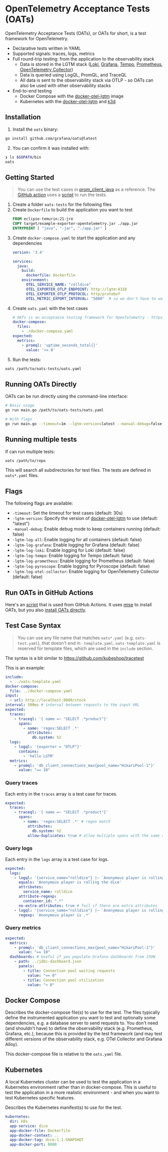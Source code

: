 # OpenTelemetry Acceptance Tests (OATs)

OpenTelemetry Acceptance Tests (OATs), or OATs for short, is a test framework for OpenTelemetry.

- Declarative tests written in YAML
- Supported signals: traces, logs, metrics
- Full round-trip testing: from the application to the observability stack
  - Data is stored in the LGTM stack ([Loki], [Grafana], [Tempo], [Prometheus], [OpenTelemetry Collector])
  - Data is queried using LogQL, PromQL, and TraceQL
  - All data is sent to the observability stack via OTLP - so OATs can also be used with other observability stacks
- End-to-end testing
  - Docker Compose with the [docker-otel-lgtm] image
  - Kubernetes with the [docker-otel-lgtm] and [k3d]

## Installation

1. Install the `oats` binary:

```sh
go install github.com/grafana/oats@latest
```

2. You can confirm it was installed with:

```sh
❯ ls $GOPATH/bin
oats
```

## Getting Started

> You can use the test cases in [prom_client_java](https://github.com/prometheus/client_java/tree/main/examples/example-exporter-opentelemetry/oats-tests) as a reference.
> The [GitHub action](https://github.com/prometheus/client_java/blob/main/.github/workflows/acceptance-tests.yml)
> uses a [script](https://github.com/prometheus/client_java/blob/main/scripts/run-acceptance-tests.sh) to run the tests.

1. Create a folder `oats-tests` for the following files
2. Create `Dockerfile` to build the application you want to test
    ```Dockerfile         
    FROM eclipse-temurin:21-jre
    COPY target/example-exporter-opentelemetry.jar ./app.jar
    ENTRYPOINT [ "java", "-jar", "./app.jar" ]
    ```
3. Create `docker-compose.yaml` to start the application and any dependencies
    ```yaml         
    version: '3.4'
    
    services:
      java:
        build:
          dockerfile: Dockerfile
        environment:
          OTEL_SERVICE_NAME: "rolldice"
          OTEL_EXPORTER_OTLP_ENDPOINT: http://lgtm:4318
          OTEL_EXPORTER_OTLP_PROTOCOL: http/protobuf
          OTEL_METRIC_EXPORT_INTERVAL: "5000"  # so we don't have to wait 60s for metrics
    ```
4. Create `oats.yaml` with the test cases
    ```yaml         
    # OATs is an acceptance testing framework for OpenTelemetry - https://github.com/grafana/oats
    docker-compose:
      files:
        - ./docker-compose.yaml
    expected:
      metrics:
        - promql: 'uptime_seconds_total{}'
          value: '>= 0'
    ```
5. Run the tests:
```sh
oats /path/to/oats-tests/oats.yaml
```

## Running OATs Directly

OATs can be run directly using the command-line interface:

```sh
# Basic usage
go run main.go /path/to/oats-tests/oats.yaml

# With flags
go run main.go --timeout=1m --lgtm-version=latest --manual-debug=false /path/to/oats-tests/oats.yaml
```

## Running multiple tests

If can run multiple tests:

```sh
oats /path/to/repo
```

This will search all subdirectories for test files. The tests are defined in `oats*.yaml` files.

## Flags 

The following flags are available:

- `-timeout`: Set the timeout for test cases (default: 30s)
- `-lgtm-version`: Specify the version of [docker-otel-lgtm] to use (default: "latest")
- `-manual-debug`: Enable debug mode to keep containers running (default: false)
- `-lgtm-log-all`: Enable logging for all containers (default: false)
- `-lgtm-log-grafana`: Enable logging for Grafana (default: false)
- `-lgtm-log-loki`: Enable logging for Loki (default: false)
- `-lgtm-log-tempo`: Enable logging for Tempo (default: false)
- `-lgtm-log-prometheus`: Enable logging for Prometheus (default: false)
- `-lgtm-log-pyroscope`: Enable logging for Pyroscope (default: false)
- `-lgtm-log-otel-collector`: Enable logging for OpenTelemetry Collector (default: false)

## Run OATs in GitHub Actions

Here's an [script](https://github.com/grafana/docker-otel-lgtm/blob/main/scripts/run-acceptance-tests.sh) that is used 
from GitHub Actions. It uses [mise](https://mise.jdx.dev/) to install OATs, but you also 
[install OATs directly](#installation).

## Test Case Syntax

> You can use any file name that matches `oats*.yaml` (e.g. `oats-test.yaml`), that doesn't end in `-template.yaml`.
> `oats-template.yaml` is reserved for template files, which are used in the `include` section.

The syntax is a bit similar to https://github.com/kubeshop/tracetest

This is an example:

```yaml
include:
  - ../oats-template.yaml
docker-compose:
  file: ../docker-compose.yaml
input:
  - url: http://localhost:8080/stock
interval: 500ms # interval between requests to the input URL
expected:
  traces:
    - traceql: '{ name =~ "SELECT .*product"}'
      spans:
        - name: 'regex:SELECT .*'
          attributes:
            db.system: h2
  logs:
    - logql: '{exporter = "OTLP"}'
      contains: 
        - 'hello LGTM'
  metrics:
    - promql: 'db_client_connections_max{pool_name="HikariPool-1"}'
      value: "== 10"
```

### Query traces

Each entry in the `traces` array is a test case for traces.

```yaml
expected:
  traces:
    - traceql: '{ name =~ "SELECT .*product"}'
      spans:
        - name: 'regex:SELECT .*' # regex match
          attributes:
            db.system: h2
          allow-duplicates: true # allow multiple spans with the same attributes
```

### Query logs

Each entry in the `logs` array is a test case for logs.

```yaml
expected:
  logs:
    - logql: '{service_name="rolldice"} |~ `Anonymous player is rolling the dice.*`'
      equals: 'Anonymous player is rolling the dice'
      attributes:
        service_name: rolldice
      attribute-regexp:  
        container_id: ".*"
      no-extra-attributes: true # fail if there are extra attributes
    - logql: '{service_name="rolldice"} |~ `Anonymous player is rolling the dice.*`'
      regexp: 'Anonymous player is .*'
```

### Query metrics

```yaml
expected:
  metrics:
    - promql: 'db_client_connections_max{pool_name="HikariPool-1"}'
      value: "== 10"
  dashboards: # Useful if you populate Grafana dashboards from JSON
    - path: ../jdbc-dashboard.json 
      panels:
        - title: Connection pool waiting requests
          value: "== 0"
        - title: Connection pool utilization
          value: "> 0"
```

## Docker Compose

Describes the docker-compose file(s) to use for the test.
The files typically define the instrumented application you want to test and optionally some dependencies,
e.g. a database server to send requests to.
You don't need (and shouldn't have) to define the observability stack (e.g. Prometheus, Grafana, etc.),
because this is provided by the test framework (and may test different versions of the observability stack,
e.g. OTel Collector and Grafana Alloy).

This docker-compose file is relative to the `oats.yaml` file.

## Kubernetes

A local Kubernetes cluster can be used to test the application in a Kubernetes environment rather than in docker-compose.
This is useful to test the application in a more realistic environment - and when you want to test Kubernetes specific features.

Describes the Kubernetes manifest(s) to use for the test.

```yaml
kubernetes:
  dir: k8s
  app-service: dice
  app-docker-file: Dockerfile
  app-docker-context: ..
  app-docker-tag: dice:1.1-SNAPSHOT
  app-docker-port: 8080
```


[Tempo]: https://github.com/grafana/tempo
[OpenTelemetry Collector]: https://opentelemetry.io/docs/collector/ 
[Prometheus]: https://prometheus.io/
[Grafana]: https://grafana.com/
[Loki]: https://github.com/grafana/loki
[docker-otel-lgtm]: https://github.com/grafana/docker-otel-lgtm/
[k3d]: https://k3d.io/

